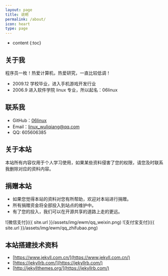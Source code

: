 ```yaml
---
layout: page
title: 说明
permalink: /about/
icon: heart
type: page
---
```


* content
{:toc}

## 关于我


程序员一枚！热爱计算机，热爱研究，一直比较低调！


* 2009.12 学校毕业，进入手机游戏开发行业
* 2006.9 进入软件学院 linux 专业，所以起名：06linux 


## 联系我

* GitHub：[06linux](https://github.com/06linux)
* Email：linux_wuliqiang@qq.com
* QQ: 605606385


## 关于本站

本站所有内容仅用于个人学习使用，如果某些资料侵害了您的权限，请您及时联系我删除对应的资料内容。


## 捐赠本站

* 如果您觉得本站的资料对您有所帮助，欢迎对本站进行捐赠。
* 所有捐赠资金将全部投入到站点的维护中。
* 有了您的投入，我们可以在开源共享的道路上走的更远。


![微信支付]({{ site.url }}/assets/img/ewm/qq_weixin.png) ![支付宝支付]({{ site.url }}/assets/img/ewm/qq_zhifubao.png)


## 本站搭建技术资料

* [https://www.jekyll.com.cn/](https://www.jekyll.com.cn/)
* [https://jekyllrb.com/](https://jekyllrb.com/)
* [http://jekyllthemes.org/](https://jekyllrb.com/)




